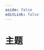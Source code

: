 ```yaml
---
aside: false
editLink: false
---
```


# 主题

<script setup>
import { onUpdated, watch } from 'vue'
import { useData } from 'vitepress'

import Chart from '../../components/SampleChart.vue'
import data from '../../data/sample/theme/index.json'

const { isDark } = useData()

onUpdated(() => {
  document.getElementById('k-line-chart').style.backgroundColor = isDark.value ? '#1b1b1f' : '#ffffff'
})

watch(isDark, (newValue) => {
  const container = document.getElementById('k-line-chart')
  if (newValue) {
    container.style.backgroundColor = '#1b1b1f'
  } else {
    container.style.backgroundColor = '#ffffff'
  }
})
</script>
<Chart :js="data['index.js']" :css="data['index.css']" :html="data['index.html']" title="主题"/>

<!--@include: @/data/sample/theme/index.md-->